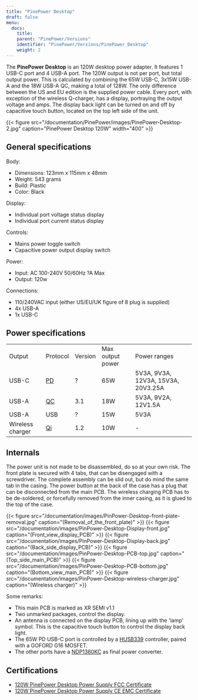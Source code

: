```yaml
---
title: "PinePower Desktop"
draft: false
menu:
  docs:
    title:
    parent: "PinePower/Versions"
    identifier: "PinePower/Versions/PinePower_Desktop"
    weight: 2
---
```


The **PinePower Desktop** is an 120W desktop power adapter. It features 1 USB-C port and 4 USB-A port. The 120W output is not per port, but total output power. This is calculated by combining the 65W USB-C, 3x15W USB-A and the 18W USB-A QC, making a total of 128W. The only difference between the US and EU edition is the supplied power cable. Every port, with exception of the wireless Q-charger, has a display, portraying the output voltage and amps. The display back light can be turned on and off by capacitive touch button, located on the top left side of the unit.

{{< figure src="/documentation/PinePower/images/PinePower-Desktop-2.jpg" caption="PinePower Desktop 120W" width="400" >}}

## General specifications

Body:

* Dimensions: 123mm x 115mm x 48mm
* Weight: 543 grams
* Build: Plastic
* Color: Black

Display:

* Individual port voltage status display
* Individual port current status display

Controls:

* Mains power toggle switch
* Capacitive power output display switch

Power:

* Input: AC 100-240V 50/60Hz ?A Max
* Output: 120w

Connections:

* 110/240VAC input (either US/EU/UK figure of 8 plug is supplied)
* 4x USB-A
* 1x USB-C

## Power specifications

|     |     |     |     |     |
| --- | --- | --- | --- | --- |
| Output | Protocol | Version | Max output power | Power ranges |
| USB-C | [PD](https://en.wikipedia.org/wiki/USB_hardware#USB_Power_Delivery_(USB_PD)) | ? | 65W | 5V3A, 9V3A, 12V3A, 15V3A, 20V3.25A |
| USB-A | [QC](https://en.wikipedia.org/wiki/Quick_Charge) | 3.1 | 18W | 5V3A, 9V2A, 12V1.5A |
| USB-A | USB | ? | 15W | 5V3A |
| Wireless charger | [Qi](https://en.wikipedia.org/wiki/Qi_(standard)) | 1.2 | 10W | - |

## Internals

The power unit is not made to be disassembled, do so at your own risk. The front plate is secured with 4 tabs, that can be disengaged with a screwdriver. The complete assembly can be slid out, but do mind the same tab in the casing. The power button at the back of the case has a plug that can be disconnected from the main PCB. The wireless charging PCB has to be de-soldered, or forcefully removed from the inner casing, as it is glued to the top of the case.

{{< figure src="/documentation/images/PinPower-Desktop-front-plate-removal.jpg" caption="(Removal_of_the_front_plate)" >}}
{{< figure src="/documentation/images/PinPower-Desktop-Display-front.jpg" caption="(Front_view_display_PCB)" >}}
{{< figure src="/documentation/images/PinPower-Desktop-Display-back.jpg" caption="(Back_side_display_PCB)" >}}
{{< figure src="/documentation/images/PinPower-Desktop-PCB-top.jpg" caption="(Top_side_main_PCB)" >}}
{{< figure src="/documentation/images/PinPower-Desktop-PCB-bottom.jpg" caption="(Bottom_view_main_PCB)" >}}
{{< figure src="/documentation/images/PinPower-Desktop-wireless-charger.jpg" caption="(Wireless charger)" >}}

Some remarks:

* This main PCB is marked as XR SEMI v1.1
* Two unmarked packages, control the display.
* An antenna is connected on the display PCB, lining up with the 'lamp' symbol. This is the capacitive touch button to control the display back light.
* The 65W PD USB-C port is controlled by a [HUSB339](http://www.hynetek.com/product/pdController/HUSB339/document/HUSB339_DS_EN_V1.2.pdf) controller, paired with a GOFORD G16 MOSFET.
* The other ports have a [NDP1360KC](http://www.lshchip.com/pdf/Deep-pool/NDP1360KC_EN_Rev1.1.pdf) as final power converter.

## Certifications

* [120W PinePower Desktop Power Supply FCC Certificate](https://files.pine64.org/doc/cert/120W%20Desktop%20PinePower%20FCC%20Certificate-DL-20221129012C.pdf)
* [120W PinePower Desktop Power Supply CE EMC Certificate](https://files.pine64.org/doc/cert/120W%20Desktop%20PinePower%20CE%20EMC%20Certificate-DL-20221129011C.pdf)

